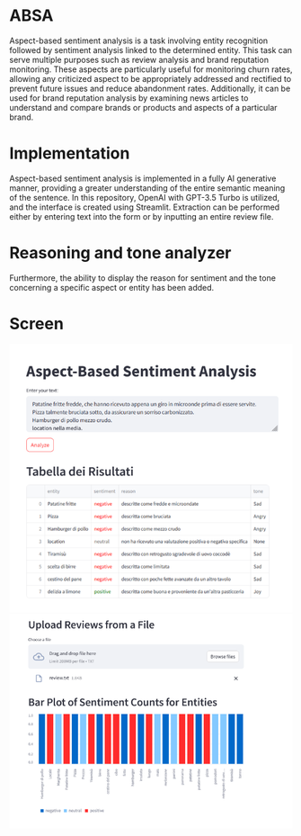 # ABSA
Aspect-based sentiment analysis is a task involving entity recognition followed by sentiment analysis linked to the determined entity. This task can serve multiple purposes such as review analysis and brand reputation monitoring. These aspects are particularly useful for monitoring churn rates, allowing any criticized aspect to be appropriately addressed and rectified to prevent future issues and reduce abandonment rates. 
Additionally, it can be used for brand reputation analysis by examining news articles to understand and compare brands or products and aspects of a particular brand.

# Implementation
Aspect-based sentiment analysis is implemented in a fully AI generative manner, providing a greater understanding of the entire semantic meaning of the sentence. In this repository, OpenAI with GPT-3.5 Turbo is utilized, and the interface is created using Streamlit. Extraction can be performed either by entering text into the form or by inputting an entire review file.

# Reasoning and tone analyzer
Furthermore, the ability to display the reason for sentiment and the tone concerning a specific aspect or entity has been added.

# Screen
![Screenshot](images/TEXT.PNG)
![Screenshot](images/TEXT2.PNG)

